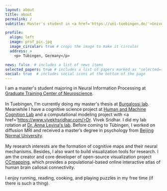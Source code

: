 ```yaml
---
layout: about
title: about
permalink: /
subtitle: Master's student in <a href='https://uni-tuebingen.de/'>University of Tübingen</a>

profile:
  align: left
  image: prof_pic.jpg
  image_circular: true # crops the image to make it circular
  address: >
    <p> Tübingen, Germany</p>

news: false  # includes a list of news items
selected_papers: true # includes a list of papers marked as "selected={true}"
social: true  # includes social icons at the bottom of the page
---
```

I am a master's student majoring in Neural Information Processing at <a href='https://www.neuroschool-tuebingen.de/'>Graduate Training Center of Neuroscience</a>. 
<br/>
<br/>
In Tuebingen, I'm currently doing my master's thesis at <a href='https://www.burgalossilab.com/'>Burgalossi lab</a>. Meanwhile I have a cognitive science project at <a href='https://hmc-lab.com/'>Human and Machine Cognition Lab</a> and a computational modeling project with <a href='https://www.vivekhsridhar.com/>Dr. Vivek Sridhar</a>. I did my lab rotation at <a href='https://uni-tuebingen.de/fakultaeten/mathematisch-naturwissenschaftliche-fakultaet/fachbereiche/informatik/lehrstuehle/self-organization-and-optimality-in-neuronal-networks/'>Dr. Anna Levina's lab</a>. Before coming to Tübingen, I worked on diffusion MRI and received a master’s degree in psychology from <a href='https://english.bnu.edu.cn/'>Beijing Normal University</a>. 
<br/>
<br/>
My research interests are the formation of cognitive maps and their neural mechanisms. Besides, I also want to build visualization tools for research. I am the creator and core developer of open-source visualization project <a href='http://ccmapping.org/'>CCmapping</a>, which provides a populational-based online interactive atlas of human brain callosal connectivity. 
<br/>
<br/>
I enjoy running, reading, cooking, and playing puzzles in my free time (if there is such a thing). 
